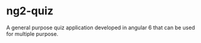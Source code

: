 # ng2-quiz

A general purpose quiz application developed in angular 6 that can be used for multiple purpose.

